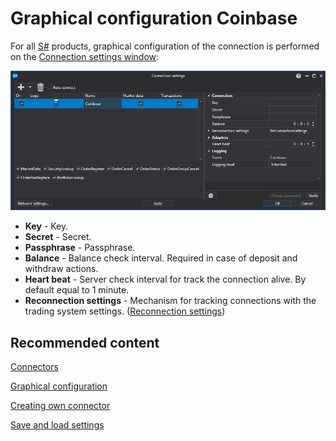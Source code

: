 # Graphical configuration Coinbase

For all [S\#](StockSharpAbout.md) products, graphical configuration of the connection is performed on the [Connection settings window](API_UI_ConnectorWindow.md):

![API GUI Settings Coinbase](../images/API_GUI_Settings_Coinbase.png)

- **Key** \- Key.
- **Secret** \- Secret.
- **Passphrase** \- Passphrase.
- **Balance** \- Balance check interval. Required in case of deposit and withdraw actions.
- **Heart beat** \- Server check interval for track the connection alive. By default equal to 1 minute.
- **Reconnection settings** \- Mechanism for tracking connections with the trading system settings. ([Reconnection settings](Reconnect.md))

## Recommended content

[Connectors](API_Connectors.md)

[Graphical configuration](API_ConnectorsUIConfiguration.md)

[Creating own connector](ConnectorCreating.md)

[Save and load settings](API_Connectors_SaveConnectorSettings.md)
